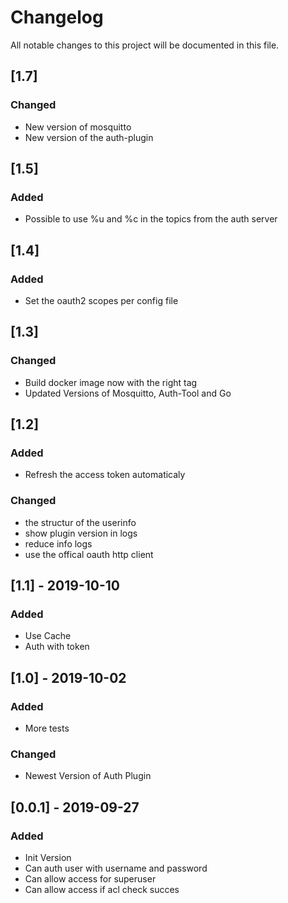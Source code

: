 # Changelog

All notable changes to this project will be documented in this file.

## [1.7]

### Changed

- New version of mosquitto
- New version of the auth-plugin

## [1.5]

### Added

- Possible to use %u and %c in the topics from the auth server

## [1.4]

### Added

- Set the oauth2 scopes per config file

## [1.3]

### Changed

- Build docker image now with the right tag
- Updated Versions of Mosquitto, Auth-Tool and Go

## [1.2]

### Added

- Refresh the access token automaticaly

### Changed

- the structur of the userinfo
- show plugin version in logs
- reduce info logs
- use the offical oauth http client

## [1.1] - 2019-10-10

### Added

- Use Cache
- Auth with token

## [1.0] - 2019-10-02

### Added

- More tests

### Changed

- Newest Version of Auth Plugin

## [0.0.1] - 2019-09-27

### Added

- Init Version
- Can auth user with username and password
- Can allow access for superuser
- Can allow access if acl check succes
